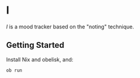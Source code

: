 # I

*I* is a mood tracker based on the "noting" technique.

## Getting Started

Install Nix and obelisk, and:

```
ob run
```
